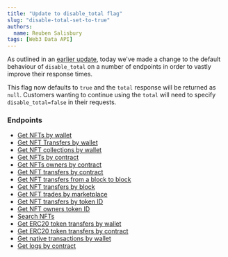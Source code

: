 ```yaml
---
title: "Update to disable_total flag"
slug: "disable-total-set-to-true"
authors:
  name: Reuben Salisbury
tags: [Web3 Data API]
---
```


As outlined in an [earlier update](/changelog/disable-total-for-faster-response-times), today we've made a change to the default behaviour of `disable_total` on a number of endpoints in order to vastly improve their response times.

This flag now defaults to `true` and the `total` response will be returned as `null`. Customers wanting to continue using the `total` will need to specify `disable_total=false` in their requests.

<!--truncate-->

### Endpoints

- [Get NFTs by wallet](/web3-data-api/evm/reference/get-wallet-nfts)
- [Get NFT Transfers by wallet](/web3-data-api/evm/reference/get-wallet-nft-transfers)
- [Get NFT collections by wallet](/web3-data-api/evm/reference/get-wallet-nft-collections)
- [Get NFTs by contract](/web3-data-api/evm/reference/get-contract-nfts)
- [Get NFTs owners by contract](/web3-data-api/evm/reference/get-nft-owners)
- [Get NFT transfers by contract](/web3-data-api/evm/reference/get-nft-contract-transfers)
- [Get NFT transfers from a block to block](/web3-data-api/evm/reference/get-nft-transfers-from-to-block)
- [Get NFT transfers by block](/web3-data-api/evm/reference/get-nft-transfers-by-block)
- [Get NFT trades by marketplace](/web3-data-api/evm/reference/get-nft-trades)
- [Get NFT transfers by token ID](/web3-data-api/evm/reference/get-nft-transfers)
- [Get NFT owners token ID](/web3-data-api/evm/reference/get-nft-token-id-owners)
- [Search NFTs](/web3-data-api/evm/reference/search-nfts)
- [Get ERC20 token transfers by wallet](/web3-data-api/evm/reference/get-wallet-token-transfers)
- [Get ERC20 token transfers by contract](/web3-data-api/evm/reference/get-token-transfers)
- [Get native transactions by wallet](/web3-data-api/evm/reference/get-wallet-transactions)
- [Get logs by contract](/web3-data-api/evm/reference/get-contract-logs)
